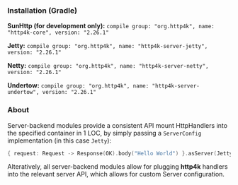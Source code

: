 ### Installation (Gradle)
**SunHttp (for development only):** ```compile group: "org.http4k", name: "http4k-core", version: "2.26.1"```

**Jetty:** ```compile group: "org.http4k", name: "http4k-server-jetty", version: "2.26.1"```

**Netty:** ```compile group: "org.http4k", name: "http4k-server-netty", version: "2.26.1"```

**Undertow:** ```compile group: "org.http4k", name: "http4k-server-undertow", version: "2.26.1"```

### About
Server-backend modules provide a consistent API mount HttpHandlers into the specified container in 1 LOC, by simply passing a `ServerConfig` implementation (in this case `Jetty`):

```kotlin
{ request: Request -> Response(OK).body("Hello World") }.asServer(Jetty(8000)).start().block()
```
Alteratively, all server-backend modules allow for plugging **http4k** handlers into the relevant server API, which allows for custom Server configuration.
